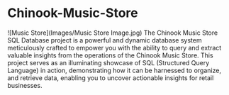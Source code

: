 # Chinook-Music-Store
![Music Store](Images/Music Store Image.jpg)
 The Chinook Music Store SQL Database project is a powerful and dynamic database system meticulously crafted to empower you with the ability to query and extract valuable insights from the operations of the Chinook Music Store. This project serves as an illuminating showcase of SQL (Structured Query Language) in action, demonstrating how it can be harnessed to organize, and retrieve data, enabling you to uncover actionable insights for retail businesses.
